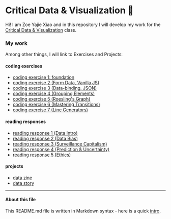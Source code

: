 # Critical Data & Visualization 🦕

Hi! I am Zoe Yajie Xiao and in this repository I will develop my work for the [Critical Data & Visualization](https://github.com/leoneckert/critical-data-and-visualization-spring-2021) class.  

### My work

Among other things, I will link to Exercises and Projects:

#### coding exercises
- [coding exercise 1: foundation](coding-exercises/coding-foundation)
- [coding exercise 2 (Form Data, Vanilla JS)](coding-exercises/coding-exercise-2)
- [coding exercise 3 (Data-binding, JSON)](coding-exercises/coding-exercise-3)
- [coding exercise 4 (Grouping Elements)](coding-exercises/coding-exercise-4)
- [coding exercise 5 (Roesling's Graph)](coding-exercises/coding-exercise-5)
- [coding exercise 6 (Mastering Transitions)](lab/lab7+ex6-transition)
- [coding exercise 7 (Line Generators)](lab/lab8-line-exercise/line-2)

#### reading responses
- [reading response 1 (Data Intro)](reading-assignments/reading1.md)
- [reading response 2 (Data Bias)](reading-assignments/reading2.md)
- [reading response 3 (Surveillance Capitalism)](reading-assignments/reading3.md)
- [reading response 4 (Prediction & Uncertainty)](reading-assignments/reading4.md)
- [reading response 5 (Ethics)](reading-assignments/reading5/reading5.md)

#### projects
- [data zine](projects/data-zine)
- [data story](projects/data-story)
---
#### About this file
This README.md file is written in Markdown syntax - here is a quick [intro](https://guides.github.com/features/mastering-markdown/).
